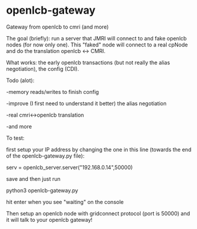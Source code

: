 # openlcb-gateway
Gateway from openlcb to cmri (and more)

The goal (briefly): run a server that JMRI will connect to and fake openlcb nodes (for now only one).
This "faked" node will connect to a real cpNode and do the translation openlcb <-> CMRI.

What works: the early openlcb transactions (but not really the alias negotiation), the config (CDI).

Todo (alot):

-memory reads/writes to finish config

-improve (I first need to understand it better) the alias negotiation

-real cmri<->openlcb translation

-and more

To test:

first setup your IP address by changing the one in this line (towards the end of the openlcb-gateway.py file):

serv = openlcb_server.server("192.168.0.14",50000)

save and then just run

python3 openlcb-gateway.py

hit enter when you see "waiting" on the console

Then setup an openlcb node with gridconnect protocol (port is 50000) and it will talk to your openlcb gateway!